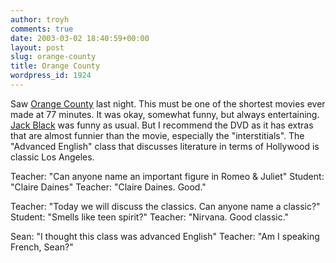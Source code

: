 ```yaml
---
author: troyh
comments: true
date: 2003-03-02 18:40:59+00:00
layout: post
slug: orange-county
title: Orange County
wordpress_id: 1924
---
```


Saw [Orange County](http://www.orangecountymovie.com/) last night. This must be one of the shortest movies ever made at 77 minutes. It was okay, somewhat funny, but always entertaining. [Jack Black](http://www.caaien.com/jackblack/) was funny as usual. But I recommend the DVD as it has extras that are almost funnier than the movie, especially the "interstitials". The "Advanced English" class that discusses literature in terms of Hollywood is classic Los Angeles.

Teacher: "Can anyone name an important figure in Romeo & Juliet"
Student: "Claire Daines"
Teacher: "Claire Daines. Good."

Teacher: "Today we will discuss the classics. Can anyone name a classic?"
Student: "Smells like teen spirit?"
Teacher: "Nirvana. Good classic."

Sean: "I thought this class was advanced English"
Teacher: "Am I speaking French, Sean?"
